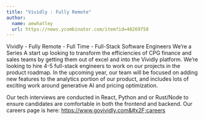 ```yaml
---
title: "Vividly : Fully Remote"
author:
  name: aewhatley
  url: https://news.ycombinator.com/item?id=40269758
---
```

Vividly - Fully Remote - Full Time - Full-Stack Software Engineers
We’re a Series A start up looking to transform the efficiencies of CPG finance and sales teams by getting them out of excel and into the Vividly platform. We’re looking to hire 4-5 full-stack engineers to work on our projects in the product roadmap. In the upcoming year, our team will be focused on adding new features to the analytics portion of our product, and includes lots of exciting work around generative AI and pricing optimization.

Our tech interviews are conducted in React, Python and or Rust&#x2F;Node to ensure candidates are comfortable in both the frontend and backend. Our careers page is here: <a href="https:&#x2F;&#x2F;www.govividly.com&#x2F;careers" rel="nofollow">https:&#x2F;&#x2F;www.govividly.com&#x2F;careers</a>
